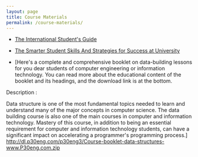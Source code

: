 ```yaml
---
layout: page
title: Course Materials
permalink: /course-materials/
---
```


* [The International Student's Guide](/static_files/materials/Books/10_The_International_Students_Guide.pdf)
* [The Smarter Student Skills And Strategies for Success at University](/static_files/materials/Books/11_The_Smarter_Student_Skills_And_Strategies_for_Success_at_University.pdf)

* [Here's a complete and comprehensive booklet on data-building lessons for you dear students of computer engineering or information technology. You can read more about the educational content of the booklet and its headings, and the download link is at the bottom.

Description :

Data structure is one of the most fundamental topics needed to learn and understand many of the major concepts in computer science. The data building course is also one of the main courses in computer and information technology. Mastery of this course, in addition to being an essential requirement for computer and information technology students, can have a significant impact on accelerating a programmer's programming process.]
http://dl.p30eng.com/p30eng3/Course-booklet-data-structures-www.P30eng.com.zip